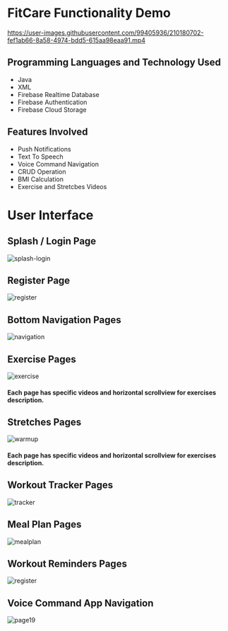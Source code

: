 
# FitCare Functionality Demo
https://user-images.githubusercontent.com/99405936/210180702-fef1ab66-8a58-4974-bdd5-615aa98eaa91.mp4



## Programming Languages and Technology Used
- Java
- XML
- Firebase Realtime Database
- Firebase Authentication
- Firebase Cloud Storage

## Features Involved 
- Push Notifications
- Text To Speech
- Voice Command Navigation
- CRUD Operation
- BMI Calculation
- Exercise and Stretcbes Videos


# User Interface

## Splash / Login Page
![splash-login](https://user-images.githubusercontent.com/99405936/210228953-f6d0b865-6ab1-4923-af08-e0f7e9338b4c.png)



## Register Page
![register](https://user-images.githubusercontent.com/99405936/210229000-3440ecb9-674a-44fd-b81b-4dda53c17860.png)



## Bottom Navigation Pages
![navigation](https://user-images.githubusercontent.com/99405936/210229036-b38f6be5-c636-4de2-811e-ece78753d1b9.png)



## Exercise Pages
![exercise](https://user-images.githubusercontent.com/99405936/210229056-d3fb960b-4931-457d-8dfe-49807d1b0caa.png)

#### Each page has specific videos and horizontal scrollview for exercises description.



## Stretches Pages
![warmup](https://user-images.githubusercontent.com/99405936/210229098-d79ee72c-2630-45c5-af46-4e66d549a1a3.png)

#### Each page has specific videos and horizontal scrollview for exercises description.



## Workout Tracker Pages
![tracker](https://user-images.githubusercontent.com/99405936/210229123-5c9fd134-58fc-469f-8d43-69ee7ac09ca8.png)



## Meal Plan Pages
![mealplan](https://user-images.githubusercontent.com/99405936/210229408-dcd3f6a3-5947-40e8-a787-47fa5966a1dc.png)



## Workout Reminders Pages
![register](https://user-images.githubusercontent.com/99405936/210229199-aad0a427-2720-4b11-b4d3-ae020dd2c5b0.png)



## Voice Command App Navigation
![page19](https://user-images.githubusercontent.com/99405936/210179612-7c766b28-e666-4f54-b140-1d8d7a525303.png)



